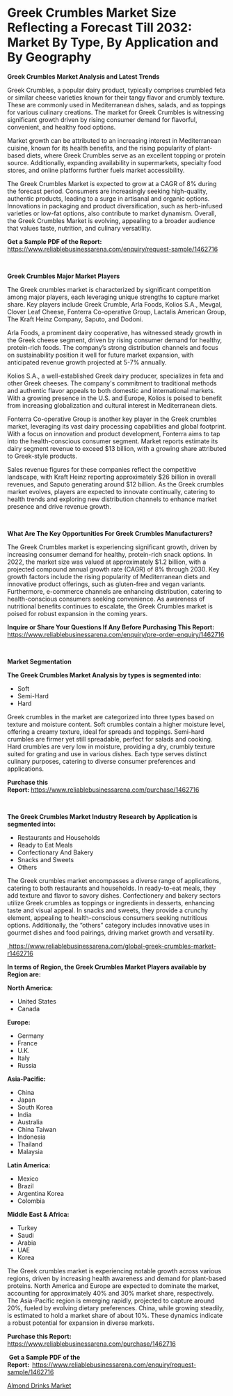 <p><h1>Greek Crumbles Market Size Reflecting a Forecast Till 2032: Market By Type, By Application and By Geography</h1></p><p><strong>Greek Crumbles Market Analysis and Latest Trends</strong></p>
<p><p>Greek Crumbles, a popular dairy product, typically comprises crumbled feta or similar cheese varieties known for their tangy flavor and crumbly texture. These are commonly used in Mediterranean dishes, salads, and as toppings for various culinary creations. The market for Greek Crumbles is witnessing significant growth driven by rising consumer demand for flavorful, convenient, and healthy food options.</p><p>Market growth can be attributed to an increasing interest in Mediterranean cuisine, known for its health benefits, and the rising popularity of plant-based diets, where Greek Crumbles serve as an excellent topping or protein source. Additionally, expanding availability in supermarkets, specialty food stores, and online platforms further fuels market accessibility. </p><p>The Greek Crumbles Market is expected to grow at a CAGR of 8% during the forecast period. Consumers are increasingly seeking high-quality, authentic products, leading to a surge in artisanal and organic options. Innovations in packaging and product diversification, such as herb-infused varieties or low-fat options, also contribute to market dynamism. Overall, the Greek Crumbles Market is evolving, appealing to a broader audience that values taste, nutrition, and culinary versatility.</p></p>
<p><strong>Get a Sample PDF of the Report:&nbsp;</strong> <a href="https://www.reliablebusinessarena.com/enquiry/request-sample/1462716?utm_campaign=2382&utm_medium=2&utm_source=Github&utm_content=ia&utm_term=14022025&utm_id=greek-crumbles">https://www.reliablebusinessarena.com/enquiry/request-sample/1462716</a></p>
<p>&nbsp;</p>
<p><strong>Greek Crumbles Major Market Players</strong></p>
<p><p>The Greek crumbles market is characterized by significant competition among major players, each leveraging unique strengths to capture market share. Key players include Greek Crumble, Arla Foods, Kolios S.A., Mevgal, Clover Leaf Cheese, Fonterra Co-operative Group, Lactalis American Group, The Kraft Heinz Company, Saputo, and Dodoni.</p><p>Arla Foods, a prominent dairy cooperative, has witnessed steady growth in the Greek cheese segment, driven by rising consumer demand for healthy, protein-rich foods. The company’s strong distribution channels and focus on sustainability position it well for future market expansion, with anticipated revenue growth projected at 5-7% annually.</p><p>Kolios S.A., a well-established Greek dairy producer, specializes in feta and other Greek cheeses. The company's commitment to traditional methods and authentic flavor appeals to both domestic and international markets. With a growing presence in the U.S. and Europe, Kolios is poised to benefit from increasing globalization and cultural interest in Mediterranean diets.</p><p>Fonterra Co-operative Group is another key player in the Greek crumbles market, leveraging its vast dairy processing capabilities and global footprint. With a focus on innovation and product development, Fonterra aims to tap into the health-conscious consumer segment. Market reports estimate its dairy segment revenue to exceed $13 billion, with a growing share attributed to Greek-style products.</p><p>Sales revenue figures for these companies reflect the competitive landscape, with Kraft Heinz reporting approximately $26 billion in overall revenues, and Saputo generating around $12 billion. As the Greek crumbles market evolves, players are expected to innovate continually, catering to health trends and exploring new distribution channels to enhance market presence and drive revenue growth.</p></p>
<p>&nbsp;</p>
<p><strong>What Are The Key Opportunities For Greek Crumbles Manufacturers?</strong></p>
<p><p>The Greek Crumbles market is experiencing significant growth, driven by increasing consumer demand for healthy, protein-rich snack options. In 2022, the market size was valued at approximately $1.2 billion, with a projected compound annual growth rate (CAGR) of 8% through 2030. Key growth factors include the rising popularity of Mediterranean diets and innovative product offerings, such as gluten-free and vegan variants. Furthermore, e-commerce channels are enhancing distribution, catering to health-conscious consumers seeking convenience. As awareness of nutritional benefits continues to escalate, the Greek Crumbles market is poised for robust expansion in the coming years.</p></p>
<p><strong>Inquire or Share Your Questions If Any Before Purchasing This Report:</strong> <a href="https://www.reliablebusinessarena.com/enquiry/pre-order-enquiry/1462716?utm_campaign=2382&utm_medium=2&utm_source=Github&utm_content=ia&utm_term=14022025&utm_id=greek-crumbles">https://www.reliablebusinessarena.com/enquiry/pre-order-enquiry/1462716</a></p>
<p>&nbsp;</p>
<p><strong>Market Segmentation</strong></p>
<p><strong>The Greek Crumbles Market Analysis by types is segmented into:</strong></p>
<p><ul><li>Soft</li><li>Semi-Hard</li><li>Hard</li></ul></p>
<p><p>Greek crumbles in the market are categorized into three types based on texture and moisture content. Soft crumbles contain a higher moisture level, offering a creamy texture, ideal for spreads and toppings. Semi-hard crumbles are firmer yet still spreadable, perfect for salads and cooking. Hard crumbles are very low in moisture, providing a dry, crumbly texture suited for grating and use in various dishes. Each type serves distinct culinary purposes, catering to diverse consumer preferences and applications.</p></p>
<p><strong>Purchase this Report:&nbsp;</strong><a href="https://www.reliablebusinessarena.com/purchase/1462716?utm_campaign=2382&utm_medium=2&utm_source=Github&utm_content=ia&utm_term=14022025&utm_id=greek-crumbles">https://www.reliablebusinessarena.com/purchase/1462716</a></p>
<p>&nbsp;</p>
<p><strong>The Greek Crumbles Market Industry Research by Application is segmented into:</strong></p>
<p><ul><li>Restaurants and Households</li><li>Ready to Eat Meals</li><li>Confectionary And Bakery</li><li>Snacks and Sweets</li><li>Others</li></ul></p>
<p><p>The Greek crumbles market encompasses a diverse range of applications, catering to both restaurants and households. In ready-to-eat meals, they add texture and flavor to savory dishes. Confectionery and bakery sectors utilize Greek crumbles as toppings or ingredients in desserts, enhancing taste and visual appeal. In snacks and sweets, they provide a crunchy element, appealing to health-conscious consumers seeking nutritious options. Additionally, the “others” category includes innovative uses in gourmet dishes and food pairings, driving market growth and versatility.</p></p>
<p><a href="https://www.reliablebusinessarena.com/global-greek-crumbles-market-r1462716?utm_campaign=2382&utm_medium=2&utm_source=Github&utm_content=ia&utm_term=14022025&utm_id=greek-crumbles">&nbsp;https://www.reliablebusinessarena.com/global-greek-crumbles-market-r1462716</a></p>
<p><strong>In terms of Region, the Greek Crumbles Market Players available by Region are:</strong></p>
<p>
    <p> <strong> North America: </strong>
        <ul>
            <li>United States</li>
            <li>Canada</li>
        </ul>
        </p> 
    <p> <strong> Europe: </strong>
        <ul>
            <li>Germany</li>
            <li>France</li>
            <li>U.K.</li>
            <li>Italy</li>
            <li>Russia</li>
        </ul>
        </p> 
    <p> <strong> Asia-Pacific: </strong>
        <ul>
            <li>China</li>
            <li>Japan</li>
            <li>South Korea</li>
            <li>India</li>
            <li>Australia</li>
            <li>China Taiwan</li>
            <li>Indonesia</li>
            <li>Thailand</li>
            <li>Malaysia</li>
        </ul>
        </p> 
    <p> <strong> Latin America: </strong>
        <ul>
            <li>Mexico</li>
            <li>Brazil</li>
            <li>Argentina Korea</li>
            <li>Colombia</li>
        </ul>
        </p> 
    <p> <strong> Middle East & Africa: </strong>
        <ul>
            <li>Turkey</li>
            <li>Saudi</li>
            <li>Arabia</li>
            <li>UAE</li>
            <li>Korea</li>
        </ul>
    </p>
    </p>
<p><p>The Greek crumbles market is experiencing notable growth across various regions, driven by increasing health awareness and demand for plant-based proteins. North America and Europe are expected to dominate the market, accounting for approximately 40% and 30% market share, respectively. The Asia-Pacific region is emerging rapidly, projected to capture around 20%, fueled by evolving dietary preferences. China, while growing steadily, is estimated to hold a market share of about 10%. These dynamics indicate a robust potential for expansion in diverse markets.</p></p>
<p><strong>Purchase this Report: </strong><a href="https://www.reliablebusinessarena.com/purchase/1462716?utm_campaign=2382&utm_medium=2&utm_source=Github&utm_content=ia&utm_term=14022025&utm_id=greek-crumbles">https://www.reliablebusinessarena.com/purchase/1462716</a></p>
<p>&nbsp;<strong>Get a Sample PDF of the Report:&nbsp;&nbsp;</strong><a href="https://www.reliablebusinessarena.com/enquiry/request-sample/1462716?utm_campaign=2382&utm_medium=2&utm_source=Github&utm_content=ia&utm_term=14022025&utm_id=greek-crumbles">https://www.reliablebusinessarena.com/enquiry/request-sample/1462716</a></p>
<p><strong></strong></p>
<p><p><a href="https://github.com/yazminwollma30/Market-Research-Report-List-1/blob/main/almond-drinks-market.md?utm_campaign=2382&utm_medium=2&utm_source=Github&utm_content=ia&utm_term=14022025&utm_id=greek-crumbles">Almond Drinks Market</a></p></p>